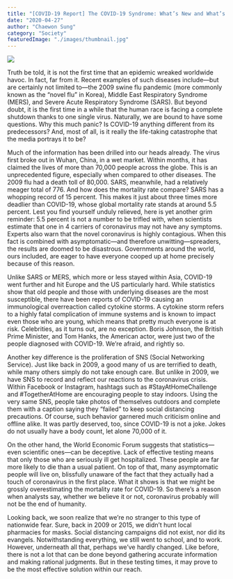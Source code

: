 ```yaml
---
title: "[COVID-19 Report] The COVID-19 Syndrome: What’s New and What’s Not"
date: "2020-04-27"
author: "Chaewon Sung"
category: "Society"
featuredImage: "./images/thumbnail.jpg"
---
```


![](/images/thumbnail.jpg)

Truth be told, it is not the first time that an epidemic wreaked worldwide havoc. In fact, far from it. Recent examples of such diseases include—but are certainly not limited to—the 2009 swine flu pandemic (more commonly known as the “novel flu” in Korea), Middle East Respiratory Syndrome (MERS), and Severe Acute Respiratory Syndrome (SARS). But beyond doubt, it is the first time in a while that the human race is facing a complete shutdown thanks to one single virus. Naturally, we are bound to have some questions. Why this much panic? Is COVID-19 anything different from its predecessors? And, most of all, is it really the life-taking catastrophe that the media portrays it to be?

Much of the information has been drilled into our heads already. The virus first broke out in Wuhan, China, in a wet market. Within months, it has claimed the lives of more than 70,000 people across the globe. This is an unprecedented figure, especially when compared to other diseases. The 2009 flu had a death toll of 80,000. SARS, meanwhile, had a relatively meager total of 776. And how does the mortality rate compare? SARS has a whopping record of 15 percent. This makes it just about three times more deadlier than COVID-19, whose global mortality rate stands at around 5.5 percent. Lest you find yourself unduly relieved, here is yet another grim reminder: 5.5 percent is not a number to be trifled with, when scientists estimate that one in 4 carriers of coronavirus may not have any symptoms. Experts also warn that the novel coronavirus is highly contagious. When this fact is combined with asymptomatic—and therefore unwitting—spreaders, the results are doomed to be disastrous. Governments around the world, ours included, are eager to have everyone cooped up at home precisely because of this reason.

Unlike SARS or MERS, which more or less stayed within Asia, COVID-19 went further and hit Europe and the US particularly hard. While statistics show that old people and those with underlying diseases are the most susceptible, there have been reports of COVID-19 causing an immunological overreaction called cytokine storms. A cytokine storm refers to a highly fatal complication of immune systems and is known to impact even those who are young, which means that pretty much everyone is at risk. Celebrities, as it turns out, are no exception. Boris Johnson, the British Prime Minister, and Tom Hanks, the American actor, were just two of the people diagnosed with COVID-19. We’re afraid, and rightly so.

Another key difference is the proliferation of SNS (Social Networking Service). Just like back in 2009, a good many of us are terrified to death, while many others simply do not take enough care. But unlike in 2009, we have SNS to record and reflect our reactions to the coronavirus crisis. Within Facebook or Instagram, hashtags such as #StayAtHomeChallenge and #TogetherAtHome are encouraging people to stay indoors. Using the very same SNS, people take photos of themselves outdoors and complete them with a caption saying they “failed” to keep social distancing precautions. Of course, such behavior garnered much criticism online and offline alike. It was partly deserved, too, since COVID-19 is not a joke. Jokes do not usually have a body count, let alone 70,000 of it.

On the other hand, the World Economic Forum suggests that statistics—even scientific ones—can be deceptive. Lack of effective testing means that only those who are seriously ill get hospitalized. These people are far more likely to die than a usual patient. On top of that, many asymptomatic people will live on, blissfully unaware of the fact that they actually had a touch of coronavirus in the first place. What it shows is that we might be grossly overestimating the mortality rate for COVID-19. So there’s a reason when analysts say, whether we believe it or not, coronavirus probably will not be the end of humanity. 

Looking back, we soon realize that we’re no stranger to this type of nationwide fear. Sure, back in 2009 or 2015, we didn’t hunt local pharmacies for masks. Social distancing campaigns did not exist, nor did its evangels. Notwithstanding everything, we still went to school, and to work. However, underneath all that, perhaps we’ve hardly changed. Like before, there is not a lot that can be done beyond gathering accurate information and making rational judgments. But in these testing times, it may prove to be the most effective solution within our reach.
